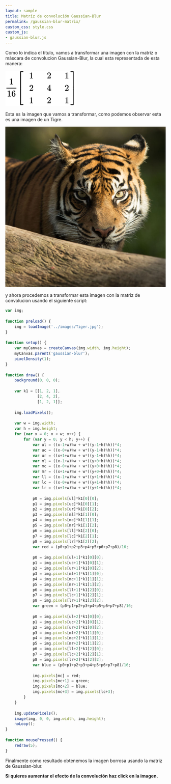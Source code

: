 ```yaml
---
layout: sample
title: Matríz de convolución Gaussian-Blur
permalink: /gaussian-blur-matrix/
custom_css: style.css
custom_js:
- gaussian-blur.js
---
```

Como lo indica el titulo, vamos a transformar una imagen con la matríz o máscara de convolucion Gaussian-Blur, la cual esta representada de esta manera:

<img src="../images/Gaussian-blur-matrix.svg" alt="Gaussian-blur Matrix" class="center-matrix">

Esta es la imagen que vamos a transformar, como podemos observar esta es una imagen de un Tigre.

<img src="../images/Tiger.jpg" alt="Tiger" class="center-image">

y ahora procedemos a transformar esta imagen con la matriz de convolucion usando el siguiente script:

```js
var img;

function preload() {
    img = loadImage('../images/Tiger.jpg');
}

function setup() {
    var myCanvas = createCanvas(img.width, img.height);
    myCanvas.parent('gaussian-blur');
    pixelDensity(1);
}

function draw() {
    background(0, 0, 0);

    var k1 = [[1, 2, 1],
              [2, 4, 2],
              [1, 2, 1]];

    img.loadPixels();
    
    var w = img.width;
    var h = img.height;
    for (var x = 0; x < w; x++) {
        for (var y = 0; y < h; y++) {
            var ul = ((x-1+w)%w + w*((y-1+h)%h))*4; 
            var uc = ((x-0+w)%w + w*((y-1+h)%h))*4; 
            var ur = ((x+1+w)%w + w*((y-1+h)%h))*4; 
            var ml = ((x-1+w)%w + w*((y+0+h)%h))*4; 
            var mc = ((x-0+w)%w + w*((y+0+h)%h))*4; 
            var mr = ((x+1+w)%w + w*((y+0+h)%h))*4; 
            var ll = ((x-1+w)%w + w*((y+1+h)%h))*4; 
            var lc = ((x-0+w)%w + w*((y+1+h)%h))*4; 
            var lr = ((x+1+w)%w + w*((y+1+h)%h))*4; 
                
            p0 = img.pixels[ul]*k1[0][0]; 
            p1 = img.pixels[uc]*k1[0][1]; 
            p2 = img.pixels[ur]*k1[0][2]; 
            p3 = img.pixels[ml]*k1[1][0]; 
            p4 = img.pixels[mc]*k1[1][1]; 
            p5 = img.pixels[mr]*k1[1][2]; 
            p6 = img.pixels[ll]*k1[2][0]; 
            p7 = img.pixels[lc]*k1[2][1]; 
            p8 = img.pixels[lr]*k1[2][2]; 
            var red = (p0+p1+p2+p3+p4+p5+p6+p7+p8)/16;
                
            p0 = img.pixels[ul+1]*k1[0][0]; 
            p1 = img.pixels[uc+1]*k1[0][1]; 
            p2 = img.pixels[ur+1]*k1[0][2]; 
            p3 = img.pixels[ml+1]*k1[1][0]; 
            p4 = img.pixels[mc+1]*k1[1][1]; 
            p5 = img.pixels[mr+1]*k1[1][2]; 
            p6 = img.pixels[ll+1]*k1[2][0]; 
            p7 = img.pixels[lc+1]*k1[2][1]; 
            p8 = img.pixels[lr+1]*k1[2][2]; 
            var green = (p0+p1+p2+p3+p4+p5+p6+p7+p8)/16;
                
            p0 = img.pixels[ul+2]*k1[0][0]; 
            p1 = img.pixels[uc+2]*k1[0][1]; 
            p2 = img.pixels[ur+2]*k1[0][2]; 
            p3 = img.pixels[ml+2]*k1[1][0]; 
            p4 = img.pixels[mc+2]*k1[1][1]; 
            p5 = img.pixels[mr+2]*k1[1][2]; 
            p6 = img.pixels[ll+2]*k1[2][0]; 
            p7 = img.pixels[lc+2]*k1[2][1]; 
            p8 = img.pixels[lr+2]*k1[2][2]; 
            var blue = (p0+p1+p2+p3+p4+p5+p6+p7+p8)/16;
                
            img.pixels[mc] = red;
            img.pixels[mc+1] = green;
            img.pixels[mc+2] = blue;
            img.pixels[mc+3] = img.pixels[lc+3];
        }
    }	
    
    img.updatePixels();
    image(img, 0, 0, img.width, img.height);
    noLoop(); 
}

function mousePressed() {
    redraw(5);
}
```
Finalmente como resultado obtenemos la imagen borrosa usando la matriz de Gaussian-blur.

<div class="center-text">

<b>Si quieres aumentar el efecto de la convolución haz click en la imagen.</b> 

</div>

<div class="sketch-matrix" id='gaussian-blur'></div>